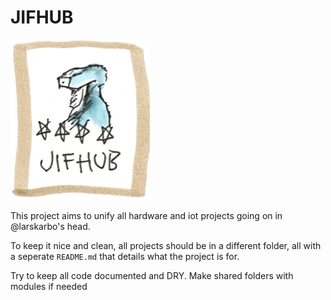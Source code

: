 

# JIFHUB

<img src="README.assets/out.png" alt="out" style="zoom:25%;" />

This project aims to unify all hardware and iot projects going on in @larskarbo's head.

To keep it nice and clean, all projects should be in a different folder, all with a seperate `README.md` that details what the project is for.

Try to keep all code documented and DRY. Make shared folders with modules if needed

